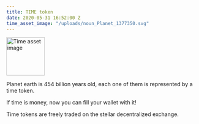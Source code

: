 ```yaml
---
title: TIME token
date: 2020-05-31 16:52:00 Z
time_asset_image: "/uploads/noun_Planet_1377350.svg"
---
```


<img src="/uploads/noun_Planet_1377350.svg" alt="Time asset image" style="width:100px;height:100px;">

Planet earth is 454 billion years old, each one of them is represented by a time token.

If time is money, now you can fill your wallet with it!

Time tokens are freely traded on the stellar decentralized exchange.